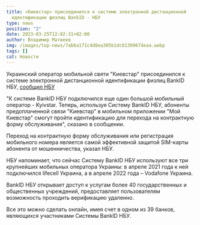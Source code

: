```yaml
---
title: «Киевстар» присоединился к системе электронной дистанционной
  идентификации физлиц BankID - НБУ
type: news
position: "2"
date: 2023-03-25T12:02:31+02:00
author: Владимир Матвеев
img: /images/top-news/7ab6a171c4d8ea305b1dc81399674eaa.webp
tags: []
cat: Новости
---
```

Украинский оператор мобильной святи "Киевстар" присоединился к системе электронной дистанционной идентификации физлиц BankID  НБУ, [сообщил НБУ](https://bank.gov.ua/ua/news/all/mobilniy-operator-kiyivstar-pidklyuchivsya-do-sistemi-bankid-nbu) 

"К системе BankID НБУ подключился еще один большой мобильный оператор - Kyivstar. Теперь, используя Систему BankID НБУ, абоненты предоплаченной связи "Киевстар" в мобильном приложении "Мой Киевстар" смогут пройти идентификацию для перехода на контрактную форму обслуживания", сказано в сообщении.

Переход на контрактную форму обслуживания или регистрация мобильного номера является самой эффективной защитой SIM-карты абонента от мошенничества, указал НБУ.

НБУ напоминает, что сейчас Систему BankID НБУ используют все три крупнейших мобильных оператора Украины: в апреле 2021 года к ней подключился lifecell Украина, а в апреле 2022 года – Vodafone Украина.

BankID НБУ открывает доступ к услугам более 40 государственных и общественных учреждений, предоставляет пользователям возможность проходить верификацию удаленно.

Все это можно сделать онлайн, имея счет в одном из 39 банков, являющихся участниками Системы BankID НБУ.